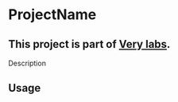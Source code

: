 # ProjectName

This project is part of [Very labs](https://github.com/verypossible-labs/docs/blob/master/README.md).
---

Description

## Usage
